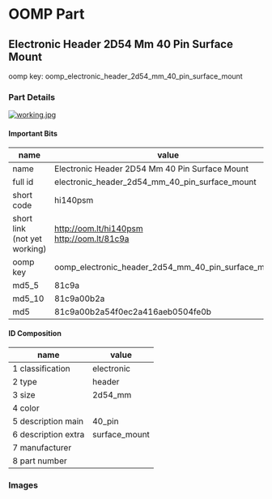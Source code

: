 # OOMP Part  
## Electronic Header 2D54 Mm 40 Pin Surface Mount  
  
oomp key: oomp_electronic_header_2d54_mm_40_pin_surface_mount  
  
### Part Details  
  
[![working.jpg](working_600.jpg)](working.jpg)  
  
#### Important Bits  
| name | value | 
| --- | --- | 
| name | Electronic Header 2D54 Mm 40 Pin Surface Mount | 
| full id | electronic_header_2d54_mm_40_pin_surface_mount | 
| short code | hi140psm | 
| short link<br>(not yet working) | http://oom.lt/hi140psm<br>http://oom.lt/81c9a | 
| oomp key | oomp_electronic_header_2d54_mm_40_pin_surface_mount | 
| md5_5 | 81c9a | 
| md5_10 | 81c9a00b2a | 
| md5 | 81c9a00b2a54f0ec2a416aeb0504fe0b | 
#### ID Composition  
| name | value | 
| --- | --- | 
| 1 classification | electronic | 
| 2 type | header | 
| 3 size | 2d54_mm | 
| 4 color |  | 
| 5 description main | 40_pin | 
| 6 description extra | surface_mount | 
| 7 manufacturer |  | 
| 8 part number |  | 
### Images  
